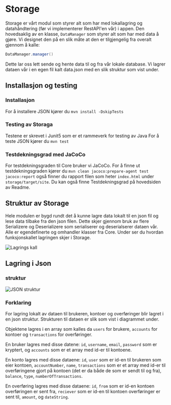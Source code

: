 # Storage

Storage er vårt modul som styrer alt som har med lokallagring og datahåndtering (før vi implementerer RestAPI'en vår) i appen. Den hovedsaklig av en klasse, `DataManager` som styrer alt som har med data å gjøre. Vi designet den på en slik måte at den er tilgjengelig fra overalt gjennom å kalle:

```java
DataManager.manager()
```

Dette lar oss lett sende og hente data til og fra vår lokale database. Vi lagrer dataen vår i en egen fil kalt data.json med en slik struktur som vist under.

## Installasjon og testing

### Installasjon

For å installere JSON kjører du `mvn install -DskipTests`

### Testing av Storaga

Testene er skrevet i Junit5 som er et rammeverk for testing av Java
For å teste JSON kjører du `mvn test`

### Testdekningsgrad med JaCoCo

For testdekningsgraden til Core bruker vi JaCoCo.
For å finne ut testdekningsgraden kjører du `mvn clean jacoco:prepare-agent test jacoco:report` også finner du rapport filen som heter `index.html` under `storage/target/site`.
Du kan også finne Testdekningsgrad på hovedsiden av Readme.

## Struktur av Storage

Hele modulen er bygd rundt det å kunne lagre data lokalt til en json fil og lese data tilbake fra den json filen. Dette skjer gjennom bruk av flere Serializere og Deserializere som serialiserer og deserialserer dataen vår. Alle er egendefinerte og omhandler klasser fra Core. Under ser du hvordan funksjonskallet lagringen skjer i Storage.

![Lagrings kall](../diagrammer/stalinSerializeDiagram.svg)

## Lagring i Json

### struktur

![JSON struktur](/diagrammer/marxBankJsonStruktur.svg)

### Forklaring

For lagring lokalt av dataen til brukeren, kontoer og overføringer blir lagret i en json struktur. Strukturen til dataen er slik som vist i diagrammet under.

Objektene lagres i en array som kalles da `users` for brukere, `accounts` for kontoer og `transactions` for overføringer.

En bruker lagres med disse datene: `id`, `username`, `email`, `password` som er kryptert, og `accounts` som er et array med id-er til kontoene.

En konto lagres med disse dataene: `id`, `user` som er id-en til brukeren som eier kontoen, `accountNumber`, `name`, `transactions` som er et array med id-er til overføringene gjort på kontoen (det er da både de som er sendt til og fra), `balance`, `type`, `numberOfTransactions`.

En overføring lagres med disse dataene: `id`, `from` som er id-en kontoen overføringen er sent fra, `reciever` som er id-en til kontoen overføringer er sent til, `amount`, og `dateString`.
